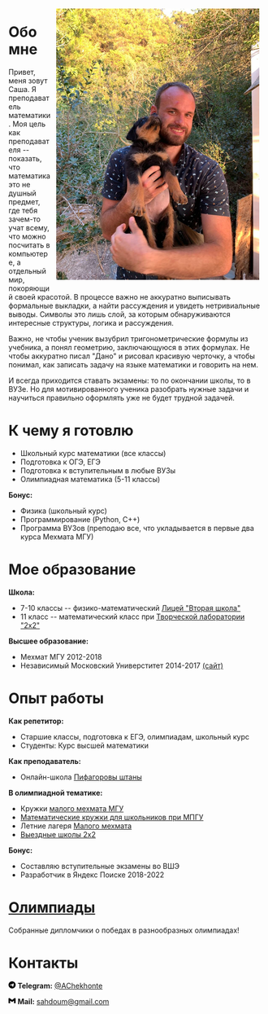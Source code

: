 
<img align="right" width="400" height="auto" src="photo.jpg" Hspace="10" Vspace="10">

# Обо мне 

Привет, меня зовут Саша. Я преподаватель математики. Моя цель как преподавателя -- показать, что математика это не душный предмет, где тебя зачем-то учат всему, что можно посчитать в компьютере, а отдельный мир, покоряющий своей красотой. В процессе важно не аккуратно выписывать формальные выкладки, а найти рассуждения и увидеть нетривиальные выводы. Символы это лишь слой, за которым обнаруживаются интересные структуры, логика и рассуждения.

Важно, не чтобы ученик вызубрил тригонометрические формулы из учебника, а понял геометрию, заключающуюся в этих формулах. Не чтобы аккуратно писал "Дано" и рисовал красивую черточку, а чтобы понимал, как записать задачу на языке математики и говорить на нем.

И всегда приходится ставать экзамены: то по окончании школы, то в ВУЗе. Но для мотивированного ученика разобрать нужные задачи и научиться правильно оформлять уже не будет трудной задачей.

# К чему я готовлю

* Школьный курс математики (все классы)
* Подготовка к ОГЭ, ЕГЭ
* Подготовка к вступительным в любые ВУЗы
* Олимпиадная математика (5-11 классы)

**Бонус:**

* Физика (школьный курс)
* Программирование (Python, C++)
* Программа ВУЗов (преподаю все, что укладывается в первые два курса Мехмата МГУ)

# Мое образование 

**Школа:**

* 7-10 классы -- физико-математический <a href="https://www.sch2.ru/">Лицей "Вторая школа"</a>
* 11 класс -- математический класс при  <a href="https://mathbaby.ru/">Творческой лаборатории "2x2"</a>

**Высшее образование:**

* Мехмат МГУ 2012-2018
* Независимый Московский Универститет 2014-2017 <a href="https://ium.mccme.ru/">(сайт)</a>

# Опыт работы

**Как репетитор:**

* Старшие классы, подготовка к ЕГЭ, олимпиадам, школьный курс
* Студенты: Курс высшей математики

**Как преподаватель:**

* Онлайн-школа <a href="https://pifshtany.ru/">Пифагоровы штаны</a>

**В олимпиадной тематике:**

* Кружки <a href="http://mmmf.msu.ru/">малого мехмата МГУ</a>
* <a href="http://mpgu.su/ob-mpgu/struktura/faculties/matematicheskiy-fakultet/matfak-shkole/">Математические кружки для школьников при МПГУ</a>
* Летние лагеря <a href="https://mmmf-camp.com/">Малого мехмата</a> 
* <a href="https://mathbaby.ru/camps/"> Выездные школы 2x2 </a>

**Бонус:**

* Составляю вступительные экзамены во ВШЭ
* Разработчик в Яндекс Поиске 2018-2022


# <a href="/olympiads/">Олимпиады</a>
Собранные дипломчики о победах в разнообразных олимпиадах!

# Контакты

<img style="fill:#26A5E4; width:1em; height:1em;" src="telegram.svg" /> **Telegram:** <a href="https://t.me/AChekhonte">@AChekhonte</a>

<img style="fill:#EA4335;width:1em; height:1em;" src="gmail.svg" /> **Mail:** sahdoum@gmail.com
